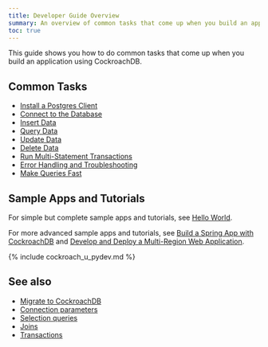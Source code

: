 ```yaml
---
title: Developer Guide Overview
summary: An overview of common tasks that come up when you build an application using CockroachDB
toc: true
---
```


This guide shows you how to do common tasks that come up when you build an application using CockroachDB.

## Common Tasks

- [Install a Postgres Client](install-client-drivers.html)
- [Connect to the Database](connect-to-the-database.html)
- [Insert Data](insert-data.html)
- [Query Data](query-data.html)
- [Update Data](update-data.html)
- [Delete Data](delete-data.html)
- [Run Multi-Statement Transactions](run-multi-statement-transactions.html)
- [Error Handling and Troubleshooting](error-handling-and-troubleshooting.html)
- [Make Queries Fast](make-queries-fast.html)

## Sample Apps and Tutorials

For simple but complete sample apps and tutorials, see [Hello World](hello-world-example-apps.html).

For more advanced sample apps and tutorials, see [Build a Spring App with CockroachDB](build-a-spring-app-with-cockroachdb-jdbc.html) and [Develop and Deploy a Multi-Region Web Application](multi-region-overview.html).

{% include cockroach_u_pydev.md %}

## See also

- [Migrate to CockroachDB](migration-overview.html)
- [Connection parameters](connection-parameters.html)
- [Selection queries](selection-queries.html)
- [Joins](joins.html)
- [Transactions](transactions.html)
